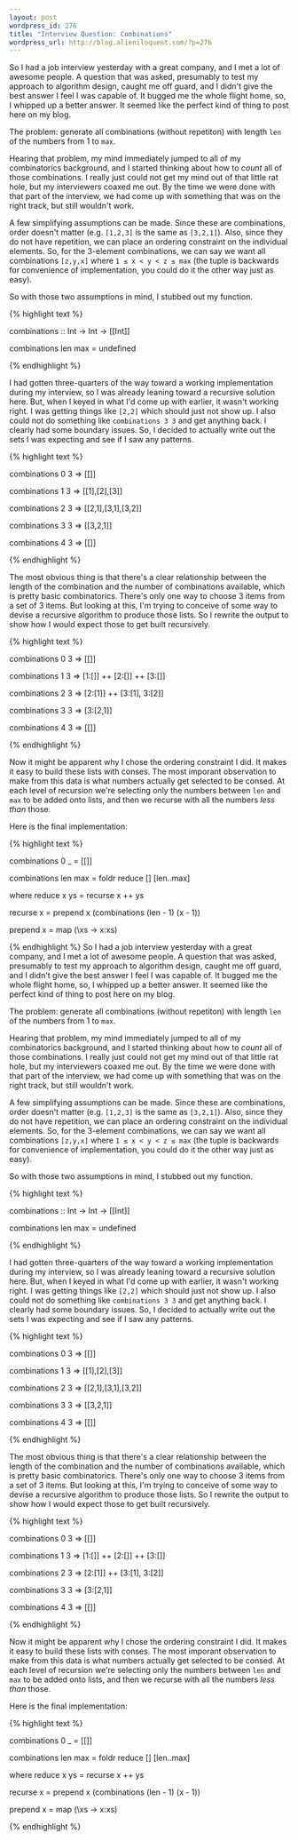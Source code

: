 ```yaml
---
layout: post
wordpress_id: 276
title: "Interview Question: Combinations"
wordpress_url: http://blog.alieniloquent.com/?p=276
---
```

So I had a job interview yesterday with a great company, and I met a lot of
awesome people. A question that was asked, presumably to test my approach to
algorithm design, caught me off guard, and I didn't give the best answer I
feel I was capable of. It bugged me the whole flight home, so, I whipped up a
better answer. It seemed like the perfect kind of thing to post here on my
blog.

The problem: generate all combinations (without repetiton) with length `len`
of the numbers from 1 to `max`.

Hearing that problem, my mind immediately jumped to all of my combinatorics
background, and I started thinking about how to _count_ all of those
combinations. I really just could not get my mind out of that little rat hole,
but my interviewers coaxed me out. By the time we were done with that part of
the interview, we had come up with something that was on the right track, but
still wouldn't work.

A few simplifying assumptions can be made. Since these are combinations, order
doesn't matter (e.g. `[1,2,3]` is the same as `[3,2,1]`). Also, since they do
not have repetition, we can place an ordering constraint on the individual
elements. So, for the 3-element combinations, we can say we want all
combinations `[z,y,x]` where `1 ≤ x < y < z ≤ max` (the tuple is backwards for
convenience of implementation, you could do it the other way just as easy).

So with those two assumptions in mind, I stubbed out my function.

{% highlight text %}

combinations :: Int -> Int -> [[Int]]

combinations len max = undefined

{% endhighlight %}

I had gotten three-quarters of the way toward a working implementation during
my interview, so I was already leaning toward a recursive solution here. But,
when I keyed in what I'd come up with earlier, it wasn't working right. I was
getting things like `[2,2]` which should just not show up. I also could not do
something like `combinations 3 3` and get anything back. I clearly had some
boundary issues. So, I decided to actually write out the sets I was expecting
and see if I saw any patterns.

{% highlight text %}

combinations 0 3 => [[]]

combinations 1 3 => [[1],[2],[3]]

combinations 2 3 => [[2,1],[3,1],[3,2]]

combinations 3 3 => [[3,2,1]]

combinations 4 3 => [[]]

{% endhighlight %}

The most obvious thing is that there's a clear relationship between the length
of the combination and the number of combinations available, which is pretty
basic combinatorics. There's only one way to choose 3 items from a set of 3
items. But looking at this, I'm trying to conceive of some way to devise a
recursive algorithm to produce those lists. So I rewrite the output to show
how I would expect those to get built recursively.

{% highlight text %}

combinations 0 3 => [[]]

combinations 1 3 => [1:[]] ++ [2:[]] ++ [3:[]]

combinations 2 3 => [2:[1]] ++ [3:[1], 3:[2]]

combinations 3 3 => [3:[2,1]]

combinations 4 3 => [[]]

{% endhighlight %}

Now it might be apparent why I chose the ordering constraint I did. It makes
it easy to build these lists with conses. The most imporant observation to
make from this data is what numbers actually get selected to be consed. At
each level of recursion we're selecting only the numbers between `len` and
`max` to be added onto lists, and then we recurse with all the numbers _less
than_ those.

Here is the final implementation:

{% highlight text %}

combinations 0 _ = [[]]

combinations len max = foldr reduce [] [len..max]

where reduce x ys = recurse x ++ ys

recurse x = prepend x (combinations (len - 1) (x - 1))

prepend x = map (\xs -> x:xs)

{% endhighlight %}
So I had a job interview yesterday with a great company, and I met a lot of
awesome people. A question that was asked, presumably to test my approach to
algorithm design, caught me off guard, and I didn't give the best answer I
feel I was capable of. It bugged me the whole flight home, so, I whipped up a
better answer. It seemed like the perfect kind of thing to post here on my
blog.

The problem: generate all combinations (without repetiton) with length `len`
of the numbers from 1 to `max`.

Hearing that problem, my mind immediately jumped to all of my combinatorics
background, and I started thinking about how to _count_ all of those
combinations. I really just could not get my mind out of that little rat hole,
but my interviewers coaxed me out. By the time we were done with that part of
the interview, we had come up with something that was on the right track, but
still wouldn't work.

A few simplifying assumptions can be made. Since these are combinations, order
doesn't matter (e.g. `[1,2,3]` is the same as `[3,2,1]`). Also, since they do
not have repetition, we can place an ordering constraint on the individual
elements. So, for the 3-element combinations, we can say we want all
combinations `[z,y,x]` where `1 ≤ x < y < z ≤ max` (the tuple is backwards for
convenience of implementation, you could do it the other way just as easy).

So with those two assumptions in mind, I stubbed out my function.

{% highlight text %}

combinations :: Int -> Int -> [[Int]]

combinations len max = undefined

{% endhighlight %}

I had gotten three-quarters of the way toward a working implementation during
my interview, so I was already leaning toward a recursive solution here. But,
when I keyed in what I'd come up with earlier, it wasn't working right. I was
getting things like `[2,2]` which should just not show up. I also could not do
something like `combinations 3 3` and get anything back. I clearly had some
boundary issues. So, I decided to actually write out the sets I was expecting
and see if I saw any patterns.

{% highlight text %}

combinations 0 3 => [[]]

combinations 1 3 => [[1],[2],[3]]

combinations 2 3 => [[2,1],[3,1],[3,2]]

combinations 3 3 => [[3,2,1]]

combinations 4 3 => [[]]

{% endhighlight %}

The most obvious thing is that there's a clear relationship between the length
of the combination and the number of combinations available, which is pretty
basic combinatorics. There's only one way to choose 3 items from a set of 3
items. But looking at this, I'm trying to conceive of some way to devise a
recursive algorithm to produce those lists. So I rewrite the output to show
how I would expect those to get built recursively.

{% highlight text %}

combinations 0 3 => [[]]

combinations 1 3 => [1:[]] ++ [2:[]] ++ [3:[]]

combinations 2 3 => [2:[1]] ++ [3:[1], 3:[2]]

combinations 3 3 => [3:[2,1]]

combinations 4 3 => [[]]

{% endhighlight %}

Now it might be apparent why I chose the ordering constraint I did. It makes
it easy to build these lists with conses. The most imporant observation to
make from this data is what numbers actually get selected to be consed. At
each level of recursion we're selecting only the numbers between `len` and
`max` to be added onto lists, and then we recurse with all the numbers _less
than_ those.

Here is the final implementation:

{% highlight text %}

combinations 0 _ = [[]]

combinations len max = foldr reduce [] [len..max]

where reduce x ys = recurse x ++ ys

recurse x = prepend x (combinations (len - 1) (x - 1))

prepend x = map (\xs -> x:xs)

{% endhighlight %}
